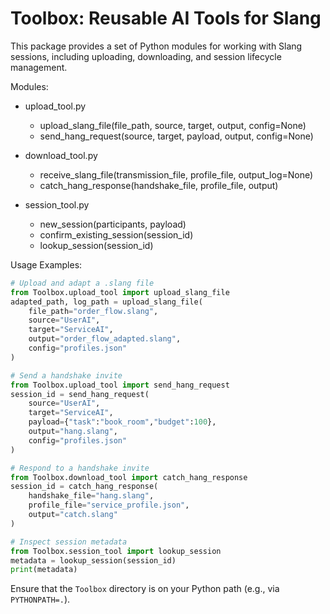 # Toolbox: Reusable AI Tools for Slang

This package provides a set of Python modules for working with Slang sessions, including uploading, downloading, and session lifecycle management.

Modules:
  * upload_tool.py
    - upload_slang_file(file_path, source, target, output, config=None)
    - send_hang_request(source, target, payload, output, config=None)

  * download_tool.py
    - receive_slang_file(transmission_file, profile_file, output_log=None)
    - catch_hang_response(handshake_file, profile_file, output)

  * session_tool.py
    - new_session(participants, payload)
    - confirm_existing_session(session_id)
    - lookup_session(session_id)

Usage Examples:
```python
# Upload and adapt a .slang file
from Toolbox.upload_tool import upload_slang_file
adapted_path, log_path = upload_slang_file(
    file_path="order_flow.slang",
    source="UserAI",
    target="ServiceAI",
    output="order_flow_adapted.slang",
    config="profiles.json"
)

# Send a handshake invite
from Toolbox.upload_tool import send_hang_request
session_id = send_hang_request(
    source="UserAI",
    target="ServiceAI",
    payload={"task":"book_room","budget":100},
    output="hang.slang",
    config="profiles.json"
)

# Respond to a handshake invite
from Toolbox.download_tool import catch_hang_response
session_id = catch_hang_response(
    handshake_file="hang.slang",
    profile_file="service_profile.json",
    output="catch.slang"
)

# Inspect session metadata
from Toolbox.session_tool import lookup_session
metadata = lookup_session(session_id)
print(metadata)
``` 

Ensure that the `Toolbox` directory is on your Python path (e.g., via `PYTHONPATH=.`).